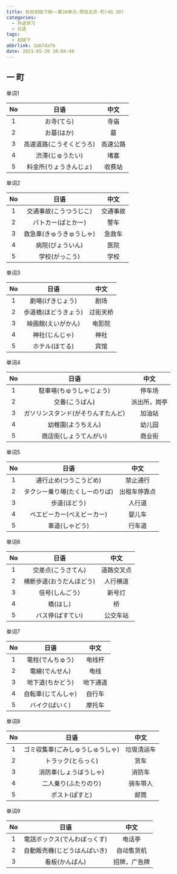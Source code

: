 ```yaml
---
title: 标日初级下册——第10单元-预览北京-町(40.10)
categories:
  - 外语学习
  - 日语
tags:
  - 初级下
abbrlink: 3ab74a7b
date: 2021-05-20 10:04:48
---
```

## 一 町

单词1

|  No  |           日语           |   中文   |
| :--: | :----------------------: | :------: |
|  1   |        お寺(てら)        |   寺庙   |
|  2   |        お墓(はか)        |    墓    |
|  3   | 高速道路(こうそくどうろ) | 高速公路 |
|  4   |     渋滞(じゅうたい)     |   堵塞   |
|  5   |  料金所(りょうきんじょ)  |  收费站  |

<!--more-->

单词2

|  No  |           日语           |   中文   |
| :--: | :----------------------: | :------: |
|  1   |  交通事故(こうつうじこ)  | 交通事故 |
|  2   |    パトカー(ぱとかー)    |   警车   |
|  3   | 救急車(きゅうきゅうしゃ) |  急救车  |
|  4   |     病院(びょういん)     |   医院   |
|  5   |      学校(がっこう)      |   学校   |

单词3

|  No  |         日语         |   中文   |
| :--: | :------------------: | :------: |
|  1   |   劇場(げきじょう)   |   剧场   |
|  2   | 歩道橋(ほどうきょう) | 过街天桥 |
|  3   |  映画館(えいがかん)  |  电影院  |
|  4   |    神社(じんじゃ)    |   神社   |
|  5   |    ホテル(ほてる)    |   宾馆   |

单词4

|  No  |                日语                |     中文     |
| :--: | :--------------------------------: | :----------: |
|  1   |      駐車場(ちゅうしゃじょう)      |    停车场    |
|  2   |           交番(こうばん)           | 派出所，岗亭 |
|  3   | ガソリンスタンド(がそりんすたんど) |    加油站    |
|  4   |         幼稚園(ようちえん)         |    幼儿园    |
|  5   |       商店街(しょうてんがい)       |    商业街    |

单词5

|  No  |              日语              |     中文     |
| :--: | :----------------------------: | :----------: |
|  1   |     通行止め(つうこうどめ)     |   禁止通行   |
|  2   | タクシー乗り場(たくしーのりば) | 出租车停靠点 |
|  3   |          歩道(ほどう)          |    人行道    |
|  4   |   ベエビーカー(べえビーカー)   |    婴儿车    |
|  5   |         車道(しゃどう)         |    行车道    |

单词6

|  No  |           日语           |    中文    |
| :--: | :----------------------: | :--------: |
|  1   |    交差点(こうさてん)    | 道路交叉点 |
|  2   | 横断歩道(おうだんほどう) |  人行横道  |
|  3   |      信号(しんごう)      |   新号灯   |
|  4   |         橋(はし)         |     桥     |
|  5   |     バス停(ばすてい)     |  公交车站  |

单词7

|  No  |        日语        |   中文   |
| :--: | :----------------: | :------: |
|  1   |  電柱(でんちゅう)  |  电线杆  |
|  2   |   電線(でんせん)   |   电线   |
|  3   |  地下道(ちかどう)  | 地下通道 |
|  4   | 自転車(じてんしゃ) |  自行车  |
|  5   |   バイク(ばいく)   |  摩托车  |

单词8

|  No  |               日语               |    中文    |
| :--: | :------------------------------: | :--------: |
|  1   | ゴミ収集車(ごみしゅうしゅうしゃ) | 垃圾清运车 |
|  2   |        トラック(とらっく)        |    货车    |
|  3   |      消防車(しょうぼうしゃ)      |   消防车   |
|  4   |       二人乗り(ふたりのり)       |  骑车带人  |
|  5   |          ポスト(ぽすと)          |    邮筒    |

单词9

|  No  |             日语             |     中文     |
| :--: | :--------------------------: | :----------: |
|  1   | 電話ボックス(でんわぼっくす) |    电话亭    |
|  2   | 自動販売機(じどうはんばいき) |  自动售货机  |
|  3   |        看板(かんばん)        | 招牌，广告牌 |

